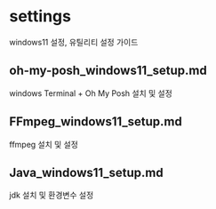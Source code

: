 # settings

windows11 설정, 유틸리티 설정 가이드

## oh-my-posh_windows11_setup.md

windows Terminal + Oh My Posh 설치 및 설정

## FFmpeg_windows11_setup.md

ffmpeg 설치 및 설정

## Java_windows11_setup.md

jdk 설치 및 환경변수 설정